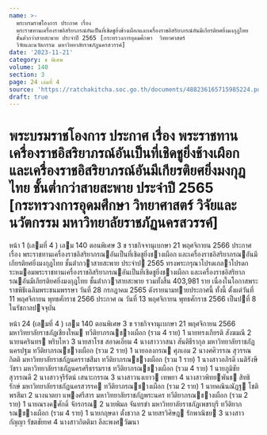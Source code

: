 ```yaml
---
name: >-
  พระบรมราชโองการ ประกาศ เรื่อง
  พระราชทานเครื่องราชอิสริยาภรณ์อันเป็นที่เชิดชูยิ่งช้างเผือกและเครื่องราชอิสริยาภรณ์อันมีเกียรติยศยิ่งมงกุฎไทย
  ชั้นต่ำกว่าสายสะพาย ประจำปี 2565 [กระทรวงการอุดมศึกษา  วิทยาศาสตร์ 
  วิจัยและนวัตกรรม มหาวิทยาลัยราชภัฏนครสวรรค์]
date: '2023-11-21'
category: ข พิเศษ
volume: 140
section: 3
page: 24 เล่มที่ 4
source: 'https://ratchakitcha.soc.go.th/documents/488236165715985224.pdf'
draft: true
---
```


# พระบรมราชโองการ ประกาศ เรื่อง พระราชทานเครื่องราชอิสริยาภรณ์อันเป็นที่เชิดชูยิ่งช้างเผือกและเครื่องราชอิสริยาภรณ์อันมีเกียรติยศยิ่งมงกุฎไทย ชั้นต่ำกว่าสายสะพาย ประจำปี 2565 [กระทรวงการอุดมศึกษา  วิทยาศาสตร์  วิจัยและนวัตกรรม มหาวิทยาลัยราชภัฏนครสวรรค์]

หน้า 1 (เลมที่ 4 ) เลม 140 ตอนพิเศษ 3 ข ราชกิจจานุเบกษา 21 พฤศจิกายน 2566 ประกาศ เรื่อง พระราชทานเครื่องราชอิสริยาภรณอันเป็นที่เชิดชูยิ่งชางเผือก และเครื่องราชอิสริยาภรณอันมีเกียรติยศยิ่งมงกุฎไทย ชั้นต่ํากวาสายสะพาย ประจําป 2565 ทรงพระกรุณาโปรดเกลาโปรดกระหมอมพระราชทานเครื่องราชอิสริยาภรณอันเป็นที่เชิดชูยิ่งชางเผือก และเครื่องราชอิสริยาภรณอันมีเกียรติยศยิ่งมงกุฎไทย ชั้นต่ํากวาสายสะพาย รวมทั้งสิ้น 403,981 ราย เนื่องในโอกาสพระราชพิธีเฉลิมพระชนมพรรษา วันที่ 28 กรกฎาคม 2565 ดังรายนามทายประกาศนี้ ทั้งนี้ ตั้งแต่วันที่ 11 พฤศจิกายน พุทธศักราช 2566 ประกาศ ณ วันที่ 13 พฤศจิกายน พุทธศักราช 2566 เป็นปที่ 8 ในรัชกาลปจจุบัน

หน้า 24 (เลมที่ 4 ) เลม 140 ตอนพิเศษ 3 ข ราชกิจจานุเบกษา 21 พฤศจิกายน 2566 มหาวิทยาลัยราชภัฏเชียงใหม ทวีติยาภรณชางเผือก (รวม 4 ราย) 1 นายทรงเกียรติ สังฆมณี 2 นายนครินทร พริบไหว 3 นายสาโรช สอาดเอี่ยม 4 นางสาววาสนา สันติธีรากุล มหาวิทยาลัยราชภัฏนครปฐม ทวีติยาภรณชางเผือก (รวม 2 ราย) 1 นายอลงกรณ ศุภเอม 2 นางศศิวรรณ สุวรรณกิตติ มหาวิทยาลัยราชภัฏนครราชสีมา ทวีติยาภรณชางเผือก (รวม 1 ราย) 1 นางสาวอภิรดี เนติรังษีวัชรา มหาวิทยาลัยราชภัฏนครศรีธรรมราช ทวีติยาภรณชางเผือก (รวม 4 ราย) 1 นายภูมิชัย สุวรรณดี 2 นางสาวจุรีรัตน์ เสนาะกรรณ 3 นางสาวนงเยาว เทพยา 4 นางสาวพิทยพันธ สิทธิรักษ์ มหาวิทยาลัยราชภัฏนครสวรรค ทวีติยาภรณชางเผือก (รวม 2 ราย) 1 นายคณินณัฏฐ โชติพรสีมา 2 นางนาตยา แพงศรีสาร มหาวิทยาลัยราชภัฏพระนคร ทวีติยาภรณชางเผือก (รวม 2 ราย) 1 นายณรงคศักดิ์ จักรกรณ 2 นายพิมล จันทรขํา มหาวิทยาลัยราชภัฏเพชรบุรี ทวีติยาภรณชางเผือก (รวม 4 ราย) 1 นายกฤษดา ตั้งชวาล 2 นายสรวิศิษฎ รักพาณิชย 3 นางสาวกัญญา รัชตชัยยศ 4 นางสาวกิตติมา ลีละพงศวัฒนา
